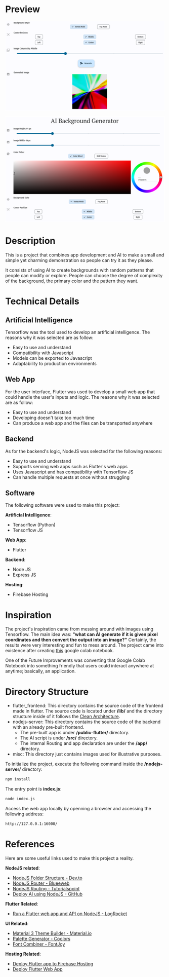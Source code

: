 # Preview
![](https://github.com/KevinHern/background-generator-tfjs/blob/main/misc/background.png)

![](https://github.com/KevinHern/background-generator-tfjs/blob/main/misc/form_preview.png)

# Description
This is a project that combines app development and AI to make a small and simple yet charming demonstration so people can try it as they please.

It consists of using AI to create backgrounds with random patterns that people can modify or explore. People can choose the degree of complexity of the background, the primary color and the pattern they want.

# Technical Details

## Artificial Intelligence
Tensorflow was the tool used to develop an artificial intelligence. The reasons why it was selected are as follow:
- Easy to use and understand
- Compatibility with Javascript
- Models can be exported to Javascript
- Adaptability to production environments

## Web App
For the user interface, Flutter was used to develop a small web app that could handle the user's inputs and logic. The reasons why it was selected are as follow:
- Easy to use and understand
- Developing doesn't take too much time
- Can produce a web app and the files can be transported anywhere

## Backend
As for the backend's logic, NodeJS was selected for the following reasons:
- Easy to use and understand
- Supports serving web apps such as Flutter's web apps
- Uses Javascript and has compatibility with Tensorflow JS
- Can handle multiple requests at once without struggling

## Software
The following software were used to make this project:

**Artificial Intelligence**:
- Tensorflow (Python)
- Tensorflow JS

**Web App**:
- Flutter

**Backend**:
- Node JS
- Express JS

**Hosting**:
- Firebase Hosting

# Inspiration
The project's inspiration came from messing around with images using Tensorflow. The main idea was: **"what can AI generate if it is given pixel coordinates and then convert the output into an image?"**
Certainly, the results were very interesting and fun to mess around. The project came into existence after creating [this](https://colab.research.google.com/drive/1mfrLU2CGYoiEX1pqIJ2Dmi2rVn7ypV0z?usp=sharing) google colab notebook.

One of the Future Improvements was converting that Google Colab Notebook into something friendly that users could interact anywhere at anytime; basically, an application.

# Directory Structure
- flutter_frontend:
This directory contains the source code of the frontend made in flutter. The source code is located under **/lib/** and the directory structure inside of it follows the [Clean Architecture](https://blog.cleancoder.com/uncle-bob/2012/08/13/the-clean-architecture.html).
- nodejs-server:
This directory contains the source code of the backend with an already pre-built frontend.
    - The pre-built app is under **/public-flutter/** directory.
    - The AI script is under **/src/** directory.
    - The internal Routing and app declaration are under the **/app/** directory.
- misc:
This directory just contains images used for illustrative purposes.

To initialize the project, execute the following command inside the **/nodejs-server/** directory:

```bat
npm install
```

The entry point is **index.js**:

```bat
node index.js
```

Access the web app locally by openning a browser and accessing the following address:

```bat
http://127.0.0.1:16000/
```

# References
Here are some useful links used to make this project a reality.

**NodeJS related**:
- [NodeJS Folder Structure - Dev.to](https://dev.to/mr_ali3n/folder-structure-for-nodejs-expressjs-project-435l)
- [NodeJS Router - Blueeweb](https://bluuweb.github.io/node/04-router/#mascotas-router)
- [NodeJS Routing - Tutorialspoint](https://www.tutorialspoint.com/expressjs/expressjs_routing.htm)
- [Deploy AI using NodeJS - GitHub](https://github.com/KevinHern/AI-Deployment-NodeJS)

**Flutter Related**:
- [Run a Flutter web app and API on NodeJS - LogRocket](https://blog.logrocket.com/flutter-web-app-node-js/)

**UI Related**:
- [Material 3 Theme Builder - Material.io](https://m3.material.io/theme-builder#/custom)
- [Palette Generator - Coolors](https://coolors.co/generate)
- [Font Combiner - FontJoy](https://fontjoy.com)

**Hosting Related**:
- [Deploy Flutter app to Firebase Hosting](https://medium.com/flutter/must-try-use-firebase-to-host-your-flutter-app-on-the-web-852ee533a469)
- [Deploy Flutter Web App](https://medium.com/solute-labs/flutter-for-web-how-to-deploy-a-flutter-web-app-c7d9db7ced2e)